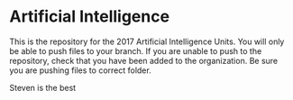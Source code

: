 # Artificial Intelligence

This is the repository for the 2017 Artificial Intelligence Units. You will only be able to push files to your branch. If you are unable to push to the repository, check that you have been added to the organization. Be sure you are pushing files to correct folder.

Steven is the best